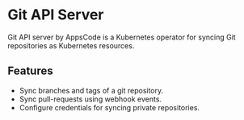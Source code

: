 # Git API Server

Git API server by AppsCode is a Kubernetes operator for syncing Git repositories as Kubernetes resources.

## Features

- Sync branches and tags of a git repository.
- Sync pull-requests using webhook events.
- Configure credentials for syncing private repositories.
